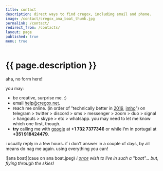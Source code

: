 ```yaml
---
title: contact
description: direct ways to find cregox, including email and phone.
image: /contact/cregox_ana_boat_thumb.jpg
permalink: /contact/
redirect_from: /contacts/
layout: page
published: true
menu: true
---
```


# {{ page.description }}

aha, no form here!

you may:

- be creative, surprise me. :)
- email [help@cregox.net](mailto:help@cregox.net).
- reach me online. (in order of "technically better in [2019](/2019), [imho](/who)") on telegram > twitter > discord > sms > messenger > zoom > duo > signal > hangouts > skype > etc > whatsapp. you may need to let me know which one first, though.
- **try** calling me with [google](//en.wikipedia.org/wiki/GrandCentral) at **+1 732 7377346** or while i'm in portugal at **+351 918424479**.

i usually reply in a few hours. if i don't answer in a couple of days, by all means do nag me again. using everything you can!

![ana boat](caue on ana boat.jpeg)
*i [once](/tamera) wish to live in such a "boat"... but, flying through the skies!*
